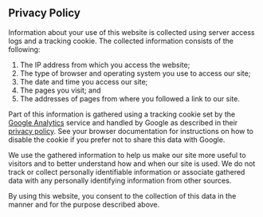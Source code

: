 ## Privacy Policy

Information about your use of this website is collected using server
access logs and a tracking cookie. The collected information consists of
the following:

1.  The IP address from which you access the website;
2.  The type of browser and operating system you use to access our site;
3.  The date and time you access our site;
4.  The pages you visit; and
5.  The addresses of pages from where you followed a link to our site.

Part of this information is gathered using a tracking cookie set by the
[Google Analytics](http://www.google.com/analytics/) service and handled
by Google as described in their [privacy
policy](http://www.google.com/privacy.html). See your browser
documentation for instructions on how to disable the cookie if you
prefer not to share this data with Google.

We use the gathered information to help us make our site more useful to
visitors and to better understand how and when our site is used. We do
not track or collect personally identifiable information or associate
gathered data with any personally identifying information from other
sources.

By using this website, you consent to the collection of this data in the
manner and for the purpose described above.

